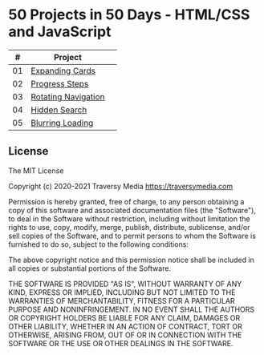 # 50 Projects in 50 Days - HTML/CSS and JavaScript

|  #  | Project                                                                                                                     |                                                             |
| :-: | --------------------------------------------------------------------------------------------------------------------------- | --------------------------------------------------------------------------------- |
| 01  | [Expanding Cards](https://github.com/R-Berrocal/50-projects-in-50-days/tree/main/expanding-cards)             | 
| 02  | [Progress Steps](https://github.com/R-Berrocal/50-projects-in-50-days/tree/main/progress-steps)              |
| 03  | [Rotating Navigation](https://github.com/R-Berrocal/50-projects-in-50-days/tree/main/rotating-nav-animation)              |
| 04  | [Hidden Search](https://github.com/R-Berrocal/50-projects-in-50-days/tree/main/hidden-search)              |
| 05  | [Blurring Loading](https://github.com/R-Berrocal/50-projects-in-50-days/tree/main/blurry-loading)              |


## License

The MIT License

Copyright (c) 2020-2021 Traversy Media https://traversymedia.com

Permission is hereby granted, free of charge, to any person obtaining a copy
of this software and associated documentation files (the "Software"), to deal
in the Software without restriction, including without limitation the rights
to use, copy, modify, merge, publish, distribute, sublicense, and/or sell
copies of the Software, and to permit persons to whom the Software is
furnished to do so, subject to the following conditions:

The above copyright notice and this permission notice shall be included in
all copies or substantial portions of the Software.

THE SOFTWARE IS PROVIDED "AS IS", WITHOUT WARRANTY OF ANY KIND, EXPRESS OR
IMPLIED, INCLUDING BUT NOT LIMITED TO THE WARRANTIES OF MERCHANTABILITY,
FITNESS FOR A PARTICULAR PURPOSE AND NONINFRINGEMENT. IN NO EVENT SHALL THE
AUTHORS OR COPYRIGHT HOLDERS BE LIABLE FOR ANY CLAIM, DAMAGES OR OTHER
LIABILITY, WHETHER IN AN ACTION OF CONTRACT, TORT OR OTHERWISE, ARISING FROM,
OUT OF OR IN CONNECTION WITH THE SOFTWARE OR THE USE OR OTHER DEALINGS IN
THE SOFTWARE.